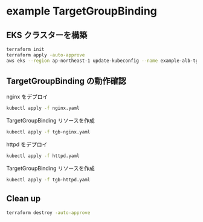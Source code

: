 # example TargetGroupBinding

## EKS クラスターを構築

```bash
terraform init
terraform apply -auto-approve
aws eks --region ap-northeast-1 update-kubeconfig --name example-alb-tgb
```

## TargetGroupBinding の動作確認

nginx をデプロイ

```bash
kubectl apply -f nginx.yaml
```

TargetGroupBinding リソースを作成

```bash
kubectl apply -f tgb-nginx.yaml
```

httpd をデプロイ

```bash
kubectl apply -f httpd.yaml
```

TargetGroupBinding リソースを作成

```bash
kubectl apply -f tgb-httpd.yaml
```

## Clean up

```bash
terraform destroy -auto-approve
```
